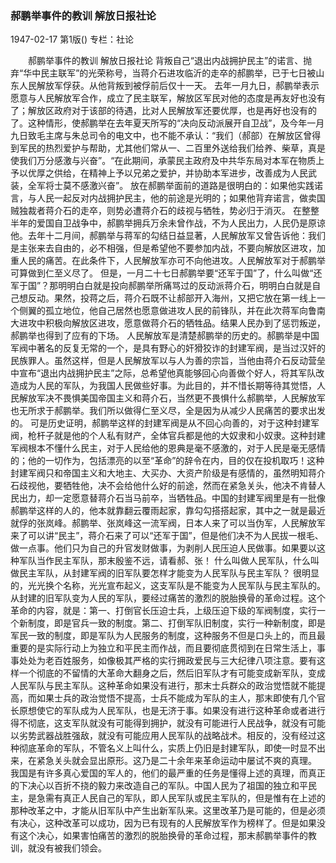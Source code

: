 ### 郝鹏举事件的教训  解放日报社论

1947-02-17
第1版()
专栏：社论

　　郝鹏举事件的教训
    解放日报社论
    背叛自己“退出内战拥护民主”的诺言、抛弃“华中民主联军”的光荣称号，当蒋介石进攻临沂的走卒的郝鹏举，已于七日被山东人民解放军俘获。从他背叛到被俘前后仅十一天。
    去年一月九日，郝鹏举表示愿意与人民解放军合作，成立了民主联军，解放区军民对他的态度是再友好也没有了；解放区政府对于该部的待遇，比对人民解放军还要优厚，也是再好也没有的了。这种情形，使郝鹏举在去年夏天所写的“决向反动派展开自卫战”，及今年一月九日致毛主席与朱总司令的电文中，也不能不承认：“我们（郝部）在解放区曾得到军民的热烈爱护与帮助，尤其他们常从一、二百里外送给我们给养、柴草，真是使我们万分感激与兴奋”。“在此期间，承蒙民主政府及中共华东局对本军在物质上予以优厚之供给，在精神上予以兄弟之爱护，并协助本军进步，改善成为人民武装，全军将士莫不感激兴奋”。
    放在郝鹏举面前的道路是很明白的：如果他实践诺言，与人民一起反对内战拥护民主，他的前途是光明的；如果他背弃诺言，做卖国贼独裁者蒋介石的走卒，则势必遭蒋介石的歧视与牺牲，势必归于消灭。
    在整整半年的爱国自卫战争中，郝鹏举拥兵万余未曾作战，不为人民出力，人民仍是原谅他。去年十二月间，郝鹏举与蒋军的勾结日益显著，人民解放军又曾告诉他：我们是主张来去自由的，必不相强，但是希望他不要参加内战，不要向解放区进攻，加重人民的痛苦。在此条件下，人民解放军亦可不向他进攻。人民解放军对于郝鹏举可算做到仁至义尽了。
    但是，一月二十七日郝鹏举要“还军于国”了，什么叫做“还军于国”？那明明白白就是投向郝鹏举所痛骂过的反动派蒋介石，明明白白就是自己想反动。果然，投蒋之后，蒋介石既不让郝部开入海州，又把它放在第一线上一个侧翼的孤立地位，他自己居然也愿意做进攻人民的前锋队，并在此次蒋军向鲁南大进攻中积极向解放区进攻，愿意做蒋介石的牺牲品。结果人民办到了惩罚叛逆，郝鹏举也得到了应有的下场。
    人民解放军是清楚郝鹏举的历史的。郝鹏举是中国军阀中著名的反复无常的一个，是具有野心的奸猾狡诈的封建军阀，是当过汉奸的民族罪人。虽然这样，但是人民解放军以与人为善的宗旨，当他由蒋介石反动营垒中宣布“退出内战拥护民主”之际，总希望他真能够回心向善做个好人，将其军队改造成为人民的军队，为我国人民做些好事。为此目的，并不惜长期等待其觉悟，人民解放军决不畏惧美国帝国主义和蒋介石，当然更不畏惧什么郝鹏举，人民解放军也无所求于郝鹏举。我们所以做得仁至义尽，全是因为从减少人民痛苦的要求出发的。
    可是历史证明，郝鹏举这样的封建军阀是从不回心向善的，对于这种封建军阀，枪杆子就是他的个人私有财产，全体官兵都是他的大奴隶和小奴隶。这种封建军阀根本不懂什么民主，对于人民给他的恩典是毫不感激的，对于人民是毫无感情的；他的一切作为，包括漂亮的以至“革命”的辞令在内，目的仅在投机取巧！这种封建军阀只和帝国主义和大地主、大买办、大资产阶级是有感情的，虽然明知蒋介石歧视他，要牺牲他，决不会给他什么好的前途，然而在紧急关头，他决不肯替人民出力，却一定愿意替蒋介石当马前卒，当牺牲品。中国的封建军阀里是有一批像郝鹏举这样的人的，他本就靠翻云覆雨起家，靠勾勾搭搭起家，其中之一就是最近就俘的张岚峰。郝鹏举、张岚峰这一流军阀，日本人来了可以当伪军，人民解放军来了可以讲“民主”，蒋介石来了可以“还军于国”，但是他们决不为人民拔一根毛、做一点事。他们只为自己的升官发财做事，为剥削人民压迫人民做事。如果要以这种军队当作民主军队，那末殷鉴不远，请看郝、张！
    什么叫做人民军队，什么叫做民主军队，从封建军阀的旧军队要怎样才能变为人民军队与民主军队？
    很明显的，光光换个名称，光光宣布起义，这支军队是不能变为人民军队与民主军队的。
    从封建的旧军队变为人民的军队，要经过痛苦的激烈的脱胎换骨的革命过程。这个革命的内容，就是：第一、打倒官长压迫士兵，上级压迫下级的军阀制度，实行一个新制度，即是官兵一致的制度。第二、打倒军队旧制度，实行一种新制度，即是军民一致的制度，即是军队为人民服务的制度，这种服务不但是口头上的，而且最重要的是实际行动上为独立和平民主而作战，而且要彻底贯彻到在日常生活上，事事处处为老百姓服务，如像极其严格的实行拥政爱民与三大纪律八项注意。要有这样一个彻底的不留情的大革命大翻身之后，然后旧军队才有可能变成新军队，变成人民军队与民主军队。这种革命如果没有进行，那末士兵群众的政治觉悟就不能提高，而如果士兵的政治觉悟不提高，士兵不能成为军队的主人，那末即使有几个官长原想使它的军队成为人民军队，也是无济于事。如果没有进行这种革命或者进行得不彻底，这支军队就没有可能得到拥护，就没有可能进行人民战争，就没有可能以劣势武器战胜强敌，就没有可能应用人民军队的战略战术。相反的，没有经过这种彻底革命的军队，不管名义上叫什么，实质上仍旧是封建军队，即使一时显不出来，在紧急关头就会显出原形。这乃是二十余年来革命运动中屡试不爽的真理。
    我国是有许多真心爱国的军人的，他们的最严重的任务是懂得上述的真理，而真正的下决心以百折不挠的毅力来改造自己的军队。中国人民为了祖国的独立和平民主，是急需有真正人民自己的军队，即人民军队或民主军队的，但是惟有在上述的那种改革之中，才能从旧军队中产生出新军队来。这里改革乃是可能的，但是必须有决心，这种改革可以成功，因为已有现有的人民解放军作为榜样了。但是如果没有这个决心，如果害怕痛苦的激烈的脱胎换骨的革命过程，那末郝鹏举事件的教训，就没有被我们领会。

